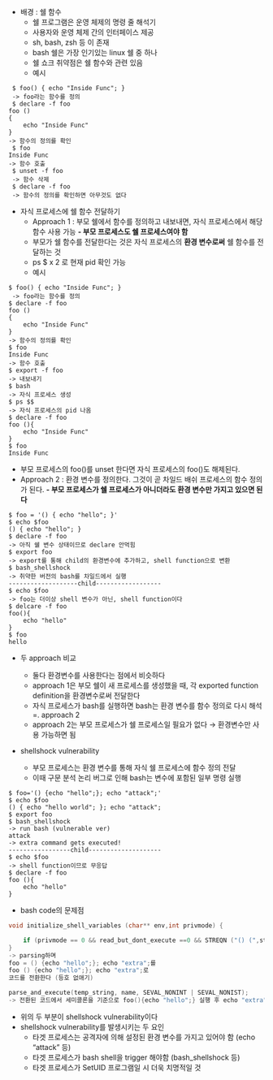 
- 배경 : 쉘 함수
	- 쉘 프로그램은 운영 체제의 명령 줄 해석기
	- 사용자와 운영 체제 간의 인터페이스 제공
	- sh, bash, zsh 등 이 존재
	- bash 쉘은 가장 인기있는 linux 쉘 중 하나
	- 쉘 쇼크 취약점은 쉘 함수와 관련 있음
	- 예시
```shell
 $ foo() { echo "Inside Func"; }
 -> foo라는 함수를 정의
 $ declare -f foo
foo () 
{ 
    echo "Inside Func"
}
-> 함수의 정의를 확인
 $ foo
Inside Func
-> 함수 호출
 $ unset -f foo
 -> 함수 삭제
 $ declare -f foo
 -> 함수의 정의를 확인하면 아무것도 없다
```

- 자식 프로세스에 쉘 함수 전달하기
	- Approach 1 : 부모 쉘에서 함수를 정의하고 내보내면, 자식 프로세스에서 해당 함수 사용 가능
	**- 부모 프로세스도 쉘 프로세스여야 함**
	- 부모가 쉘 함수를 전달한다는 것은 자식 프로세스의 **환경 변수로써** 쉘 함수를 전달하는 것
	- ps $ x 2 로 현재 pid 확인 가능
	- 예시
```shell
$ foo() { echo "Inside Func"; }
 -> foo라는 함수를 정의
$ declare -f foo
foo () 
{ 
    echo "Inside Func"
}
-> 함수의 정의를 확인
$ foo
Inside Func
-> 함수 호출
$ export -f foo
-> 내보내기
$ bash 
-> 자식 프로세스 생성
$ ps $$
-> 자식 프로세스의 pid 나옴
$ declare -f foo
foo (){
	echo "Inside Func"
}
$ foo
Inside Func
```

- 부모 프로세스의 foo()를 unset 한다면 자식 프로세스의 foo()도 해제된다.
- Approach 2 : 환경 변수를 정의한다. 그것이 곧 차일드 배쉬 프로세스의 함수 정의가 된다.
	**- 부모 프로세스가 쉘 프로세스가 아니더라도 환경 변수만 가지고 있으면 된다**
```shell
$ foo = '() { echo "hello"; }'
$ echo $foo
() { echo "hello"; }
$ declare -f foo
-> 아직 쉘 변수 상태이므로 declare 안먹힘
$ export foo
-> export를 통해 child의 환경변수에 추가하고, shell function으로 변환
$ bash_shellshock
-> 취약한 버전의 bash를 차일드에서 실행
-------------------child------------------
$ echo $foo
-> foo는 더이상 shell 변수가 아닌, shell function이다
$ delcare -f foo
foo(){
	echo "hello"
}
$ foo
hello
```

- 두 approach 비교
	- 둘다 환경변수를 사용한다는 점에서 비슷하다
	- approach 1은 부모 쉘이 새 프로세스를 생성했을 때, 각 exported function definition을 환경변수로써 전달한다
	- 자식 프로세스가 bash를 실행하면 bash는 환경 변수를 함수 정의로 다시 해석 =. approach 2
	- approach 2는 부모 프로세스가 쉘 프로세스일 필요가 없다 → 환경변수만 사용 가능하면 됨

- shellshock vulnerability
	- 부모 프로세스는 환경 변수를 통해 자식 쉘 프로세스에 함수 정의 전달
	- 이때 구문 분석 논리 버그로 인해 bash는 변수에 포함된 일부 명령 실행
```shell
$ foo='() {echo "hello";}; echo "attack";'
$ echo $foo
() { echo "hello world"; }; echo "attack";
$ export foo
$ bash_shellshock
-> run bash (vulnerable ver)
attack
-> extra command gets executed!
-----------------child--------------------
$ echo $foo
-> shell function이므로 무응답
$ declare -f foo
foo (){
	echo "hello"
}
```

- bash code의 문제점
``` c
void initialize_shell_variables (char** env,int privmode) {

	if (privmode == 0 && read_but_dont_execute ==0 && STREQN ("() (",string,4)))
}
-> parsing하며
foo = () {echo "hello";}; echo "extra";를
foo () {echo "hello";}; echo "extra";로
코드를 전환한다 (등호 없애기)

parse_and_execute(temp_string, name, SEVAL_NONINT | SEVAL_NONIST);
-> 전환된 코드에서 세미콜론을 기준으로 foo(){echo "hello";} 실행 후 echo "extra"를 실행한다
```

- 위의 두 부분이 shellshock vulnerability이다
- shellshock vulnerability를 발생시키는 두 요인
	- 타겟 프로세스는 공격자에 의해 설정된 환경 변수를 가지고 있어야 함 (echo “attack” 등) 
	- 타겟 프로세스가 bash shell을 trigger 해야함
	  (bash_shellshock 등)
	- 타겟 프로세스가 SetUID 프로그램일 시 더욱 치명적일 것



